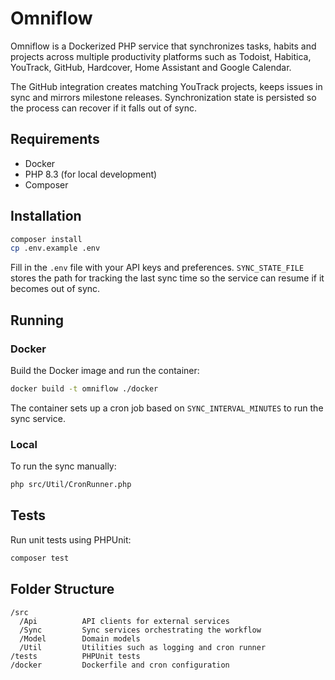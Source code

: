 # Omniflow

Omniflow is a Dockerized PHP service that synchronizes tasks, habits and projects across multiple productivity platforms such as Todoist, Habitica, YouTrack, GitHub, Hardcover, Home Assistant and Google Calendar.

The GitHub integration creates matching YouTrack projects, keeps issues in sync and mirrors milestone releases. Synchronization state is persisted so the process can recover if it falls out of sync.

## Requirements
- Docker
- PHP 8.3 (for local development)
- Composer

## Installation
```bash
composer install
cp .env.example .env
```

Fill in the `.env` file with your API keys and preferences.
`SYNC_STATE_FILE` stores the path for tracking the last sync time so the service can resume if it becomes out of sync.

## Running
### Docker
Build the Docker image and run the container:
```bash
docker build -t omniflow ./docker
```
The container sets up a cron job based on `SYNC_INTERVAL_MINUTES` to run the sync service.

### Local
To run the sync manually:
```bash
php src/Util/CronRunner.php
```

## Tests
Run unit tests using PHPUnit:
```bash
composer test
```

## Folder Structure
```
/src
  /Api          API clients for external services
  /Sync         Sync services orchestrating the workflow
  /Model        Domain models
  /Util         Utilities such as logging and cron runner
/tests          PHPUnit tests
/docker         Dockerfile and cron configuration
```
